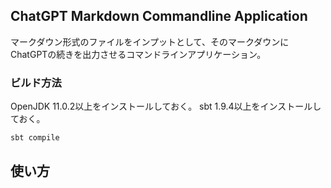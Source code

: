 ## ChatGPT Markdown Commandline Application

マークダウン形式のファイルをインプットとして、そのマークダウンにChatGPTの続きを出力させるコマンドラインアプリケーション。

### ビルド方法
OpenJDK 11.0.2以上をインストールしておく。
sbt 1.9.4以上をインストールしておく。

```
sbt compile
```

## 使い方